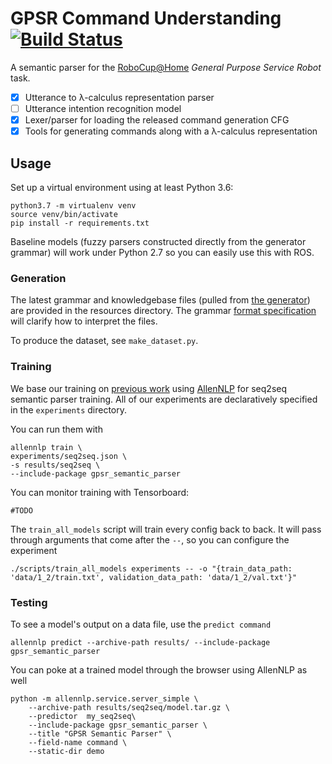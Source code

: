 # GPSR Command Understanding [![Build Status](https://travis-ci.org/nickswalker/gpsr-command-understanding.svg?branch=master)](https://travis-ci.org/nickswalker/gpsr-command-understanding)

A semantic parser for the [RoboCup@Home](http://www.robocupathome.org/) _General Purpose Service Robot_ task.

* [X] Utterance to λ-calculus representation parser
* [ ] Utterance intention recognition model
* [X] Lexer/parser for loading the released command generation CFG
* [X] Tools for generating commands along with a λ-calculus representation

## Usage

Set up a virtual environment using at least Python 3.6:

    python3.7 -m virtualenv venv
    source venv/bin/activate
    pip install -r requirements.txt
    
Baseline models (fuzzy parsers constructed directly from the generator grammar) will work under Python 2.7 so you can
easily use this with ROS.

### Generation

The latest grammar and knowledgebase files (pulled from [the generator](https://github.com/kyordhel/GPSRCmdGen)) are provided in the resources directory. The grammar [format specification](https://github.com/kyordhel/GPSRCmdGen/wiki/Grammar-Format-Specification) will clarify how to interpret the files.

To produce the dataset, see `make_dataset.py`.

### Training

We base our training on [previous work](https://github.com/jbkjr/allennlp_sempar) using [AllenNLP](https://allennlp.org) for seq2seq semantic parser training. All of our experiments are
declaratively specified  in the `experiments` directory.

You can run them with

    allennlp train \
    experiments/seq2seq.json \
    -s results/seq2seq \
    --include-package gpsr_semantic_parser

You can monitor training with Tensorboard:

    #TODO
    
The `train_all_models` script will train every config back to back. It will pass through arguments that come after the `--`,
so you can configure the experiment

    ./scripts/train_all_models experiments -- -o "{train_data_path: 'data/1_2/train.txt', validation_data_path: 'data/1_2/val.txt'}"

### Testing

To see a model's output on a data file, use the `predict command`

    allennlp predict --archive-path results/ --include-package gpsr_semantic_parser

You can poke at a trained model through the browser using AllenNLP as well

    python -m allennlp.service.server_simple \
        --archive-path results/seq2seq/model.tar.gz \
        --predictor  my_seq2seq\
        --include-package gpsr_semantic_parser \
        --title "GPSR Semantic Parser" \
        --field-name command \
        --static-dir demo